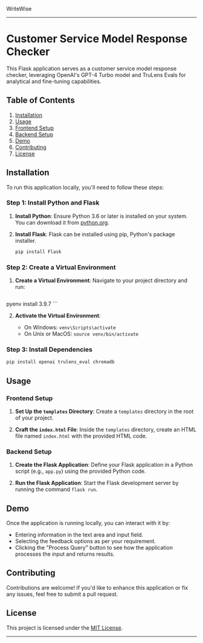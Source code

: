 WriteWise


---

# Customer Service Model Response Checker

This Flask application serves as a customer service model response checker, leveraging OpenAI's GPT-4 Turbo model and TruLens Evals for analytical and fine-tuning capabilities.

## Table of Contents

1. [Installation](#installation)
2. [Usage](#usage)
3. [Frontend Setup](#frontend-setup)
4. [Backend Setup](#backend-setup)
5. [Demo](#demo)
6. [Contributing](#contributing)
7. [License](#license)

## Installation

To run this application locally, you'll need to follow these steps:

### Step 1: Install Python and Flask

1. **Install Python**: Ensure Python 3.6 or later is installed on your system. You can download it from [python.org](https://www.python.org/).

2. **Install Flask**: Flask can be installed using pip, Python's package installer.

   ```bash
   pip install Flask
   ```

### Step 2: Create a Virtual Environment

1. **Create a Virtual Environment**: Navigate to your project directory and run:

   ```bash
  pyenv install 3.9.7
    ```

2. **Activate the Virtual Environment**:

   - On Windows: `venv\Scripts\activate`
   - On Unix or MacOS: `source venv/bin/activate`

### Step 3: Install Dependencies

```bash
pip install openai trulens_eval chromadb
```

## Usage

### Frontend Setup

1. **Set Up the `templates` Directory**: Create a `templates` directory in the root of your project.

2. **Craft the `index.html` File**: Inside the `templates` directory, create an HTML file named `index.html` with the provided HTML code.

### Backend Setup

1. **Create the Flask Application**: Define your Flask application in a Python script (e.g., `app.py`) using the provided Python code.

2. **Run the Flask Application**: Start the Flask development server by running the command `flask run`.

## Demo

Once the application is running locally, you can interact with it by:

- Entering information in the text area and input field.
- Selecting the feedback options as per your requirement.
- Clicking the "Process Query" button to see how the application processes the input and returns results.

## Contributing

Contributions are welcome! If you'd like to enhance this application or fix any issues, feel free to submit a pull request.

## License

This project is licensed under the [MIT License](LICENSE).

---

